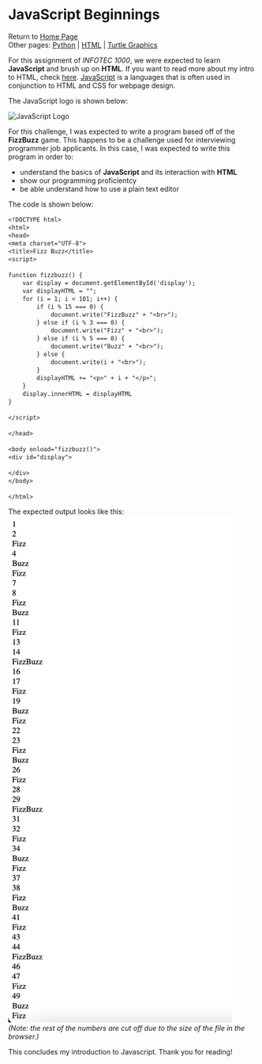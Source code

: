 # JavaScript Beginnings
Return to [Home Page](README.md)  
Other pages: [Python](pythonbeginnings.md) | [HTML](HTMLbeginnings.md) | [Turtle Graphics](TurtleGraphics.md)

For this assignment of _INFOTEC 1000_, we were expected to learn **JavaScript** and brush up on **HTML**. If you want to read more about my intro to HTML, check [here](HTMLbeginnings.md). [JavaScript](https://en.wikipedia.org/wiki/JavaScript) is a languages that is often used in conjunction to HTML and CSS for webpage design.

The JavaScript logo is shown below:  

![JavaScript Logo](https://upload.wikimedia.org/wikipedia/commons/9/99/Unofficial_JavaScript_logo_2.svg)

For this challenge, I was expected to write a program based off of the **FizzBuzz** game. This happens to be a challenge used for interviewing programmer job applicants. In this case, I was expected to write this program in order to:  
* understand the basics of **JavaScript** and its interaction with **HTML**  
* show our programming proficientcy  
* be able understand how to use a plain text editor  

The code is shown below:  
```
<!DOCTYPE html>
<html>
<head>
<meta charset="UTF-8">
<title>Fizz Buzz</title>
<script>

function fizzbuzz() {
	var display = document.getElementById('display');
	var displayHTML = "";
	for (i = 1; i < 101; i++) {
		if (i % 15 === 0) {
			document.write("FizzBuzz" + "<br>");
		} else if (i % 3 === 0) {
			document.write("Fizz" + "<br>");
		} else if (i % 5 === 0) {
			document.write("Buzz" + "<br>");
		} else {
			document.write(i + "<br>");
		}
		displayHTML += "<p>" + i + "</p>";
	}
	display.innerHTML = displayHTML
}

</script>

</head>

<body onload="fizzbuzz()">
<div id="display">

</div>
</body>

</html>
```

The expected output looks like this:
![FizzBuzz Challenge](FizzBuzzOutput.png)  
_(Note: the rest of the numbers are cut off due to the size of the file in the browser.)_  

This concludes my introduction to Javascript. Thank you for reading!